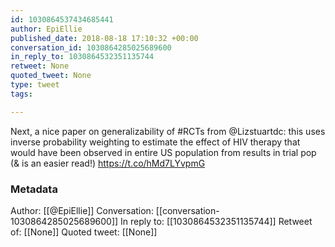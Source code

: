 ```yaml
---
id: 1030864537434685441
author: EpiEllie
published_date: 2018-08-18 17:10:32 +00:00
conversation_id: 1030864285025689600
in_reply_to: 1030864532351135744
retweet: None
quoted_tweet: None
type: tweet
tags:

---
```


Next, a nice paper on generalizability of #RCTs from @Lizstuartdc: this uses inverse probability weighting to estimate the effect of HIV therapy that would have been observed in entire US population from results in trial pop (&amp; is an easier read!) https://t.co/hMd7LYvpmG

### Metadata

Author: [[@EpiEllie]]
Conversation: [[conversation-1030864285025689600]]
In reply to: [[1030864532351135744]]
Retweet of: [[None]]
Quoted tweet: [[None]]
